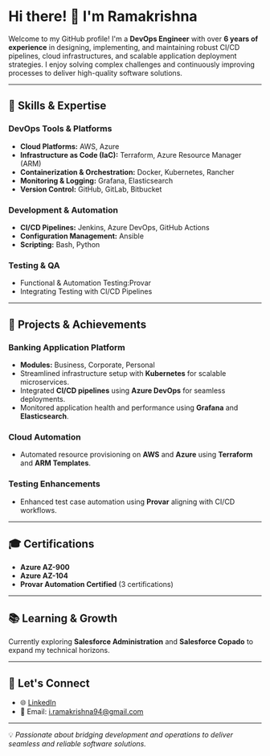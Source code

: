 # Hi there! 👋 I'm Ramakrishna

Welcome to my GitHub profile! I'm a **DevOps Engineer** with over **6 years of experience** in designing, implementing, and maintaining robust CI/CD pipelines, cloud infrastructures, and scalable application deployment strategies. I enjoy solving complex challenges and continuously improving processes to deliver high-quality software solutions.

---

## 🚀 Skills & Expertise

### **DevOps Tools & Platforms**
- **Cloud Platforms:** AWS, Azure  
- **Infrastructure as Code (IaC):** Terraform, Azure Resource Manager (ARM)  
- **Containerization & Orchestration:** Docker, Kubernetes, Rancher  
- **Monitoring & Logging:** Grafana, Elasticsearch  
- **Version Control:** GitHub, GitLab, Bitbucket  

### **Development & Automation**
- **CI/CD Pipelines:** Jenkins, Azure DevOps, GitHub Actions  
- **Configuration Management:** Ansible  
- **Scripting:** Bash, Python  

### **Testing & QA**  
- Functional & Automation Testing:Provar  
- Integrating Testing with CI/CD Pipelines  

---

## 🌟 Projects & Achievements

### **Banking Application Platform**
- **Modules:** Business, Corporate, Personal  
- Streamlined infrastructure setup with **Kubernetes** for scalable microservices.  
- Integrated **CI/CD pipelines** using **Azure DevOps** for seamless deployments.  
- Monitored application health and performance using **Grafana** and **Elasticsearch**.  

### **Cloud Automation**
- Automated resource provisioning on **AWS** and **Azure** using **Terraform** and **ARM Templates**.  
### **Testing Enhancements**
- Enhanced test case automation using **Provar** aligning with CI/CD workflows.  

---

## 🎓 Certifications  
- **Azure AZ-900**  
- **Azure AZ-104**  
- **Provar Automation Certified** (3 certifications)  

---

## 📚 Learning & Growth
Currently exploring **Salesforce Administration** and **Salesforce Copado** to expand my technical horizons.  

---

## 🤝 Let's Connect
- 🌐 [LinkedIn](www.linkedin.com/in/ramakrishna-immadi-551062223)  
- 📧 Email: i.ramakrishna94@gmail.com  

---

💡 *Passionate about bridging development and operations to deliver seamless and reliable software solutions.*  

